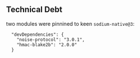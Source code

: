 

## Technical Debt

two modules were pinnined to keen `sodium-native@3`:
```
  "devDependencies": {
    "noise-protocol": "3.0.1",
    "hmac-blake2b": "2.0.0"
  }
```

